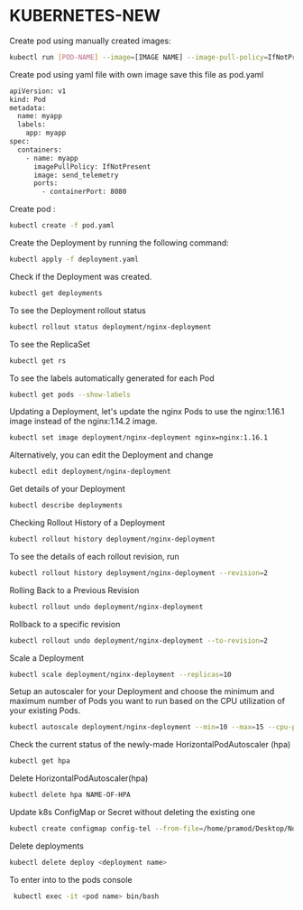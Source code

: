 # KUBERNETES-NEW

Create pod using manually created images:
```bash
kubectl run [POD-NAME] --image=[IMAGE NAME] --image-pull-policy=IfNotPresent

```
Create pod using yaml file with own image
save this file as pod.yaml
```bash
apiVersion: v1
kind: Pod
metadata:
  name: myapp
  labels:
    app: myapp
spec:
  containers:
    - name: myapp
      imagePullPolicy: IfNotPresent
      image: send_telemetry
      ports:
        - containerPort: 8080
```

Create pod :
```bash
kubectl create -f pod.yaml
```

Create the Deployment by running the following command:
```bash
kubectl apply -f deployment.yaml
```
Check if the Deployment was created.
```bash
kubectl get deployments
```
To see the Deployment rollout status
```bash
kubectl rollout status deployment/nginx-deployment

```
To see the ReplicaSet
```bash
kubectl get rs
```
To see the labels automatically generated for each Pod

```bash
kubectl get pods --show-labels
```
Updating a Deployment, let's update the nginx Pods to use the nginx:1.16.1 image instead of the nginx:1.14.2 image.

```bash
kubectl set image deployment/nginx-deployment nginx=nginx:1.16.1
```
Alternatively, you can edit the Deployment and change

```bash
kubectl edit deployment/nginx-deployment
```
Get details of your Deployment

```bash
kubectl describe deployments
```
Checking Rollout History of a Deployment

```bash
kubectl rollout history deployment/nginx-deployment
```
To see the details of each rollout revision, run

```bash
kubectl rollout history deployment/nginx-deployment --revision=2
```
Rolling Back to a Previous Revision
```bash
kubectl rollout undo deployment/nginx-deployment
```
Rollback to a specific revision
```bash
kubectl rollout undo deployment/nginx-deployment --to-revision=2
```
Scale a Deployment
```bash
kubectl scale deployment/nginx-deployment --replicas=10
```
Setup an autoscaler for your Deployment and choose the minimum and maximum number of Pods you want to run based on the CPU utilization of your existing Pods.
```bash
kubectl autoscale deployment/nginx-deployment --min=10 --max=15 --cpu-percent=80
```
Check the current status of the newly-made HorizontalPodAutoscaler (hpa)
```bash
kubectl get hpa
```
Delete HorizontalPodAutoscaler(hpa)
```bash
kubectl delete hpa NAME-OF-HPA
```
Update k8s ConfigMap or Secret without deleting the existing one
```bash
kubectl create configmap config-tel --from-file=/home/pramod/Desktop/Nodebook/project/new_docker/app/ -o yaml --dry-run | kubectl apply -f -

```
Delete deployments
```bash
kubectl delete deploy <deployment name>

```
To enter into to the pods console
```bash
 kubectl exec -it <pod name> bin/bash
```

